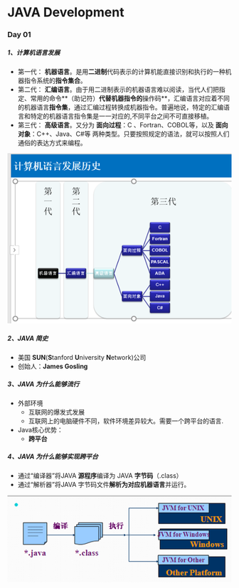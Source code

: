 # JAVA Development 

###   

### Day 01



##### 1、计算机语言发展

- 第一代： **机器语言**。是用**二进制**代码表示的计算机能直接识别和执行的一种机器指令系统的**指令集合**。
- 第二代： **汇编语言**。由于用二进制表示的机器语言难以阅读，当代人们把指定、常用的命令**（助记符）**代替机器指令的**操作码**，汇编语言对应着不同的机器语言**指令集**，通过汇编过程转换成机器指令。普遍地说，特定的汇编语言和特定的机器语言指令集是一一对应的,不同平台之间不可直接移植。
- 第三代： **高级语言**。又分为 **面向过程**：C 、Fortran、COBOL等，以及 **面向对象**：C++、Java、C#等 两种类型。只要按照规定的语法，就可以按照人们通俗的表达方式来编程。

![01](https://github.com/Minyonlew/Java_Backend_Development/blob/master/day01/Day01self_summary/01.png)





##### 2、JAVA 简史

- 美国 **SUN**(**S**tanford **U**niversity **N**etwork)公司
- 创始人：**James Gosling** 





##### 3、JAVA 为什么能够流行

- 外部环境
  - 互联网的爆发式发展
  - 互联网上的电脑硬件不同，软件环境差异较大。需要一个跨平台的语言.
- Java核心优势：
  - **跨平台**



##### 4、JAVA 为什么能够实现跨平台

- 通过“编译器”将JAVA **源程序**编译为 JAVA  **字节码**（.class）
- 通过“解析器”将JAVA 字节码文件**解析为对应机器语言**并运行。

![02](https://github.com/Minyonlew/Java_Backend_Development/blob/master/day01/Day01self_summary/02.png)

